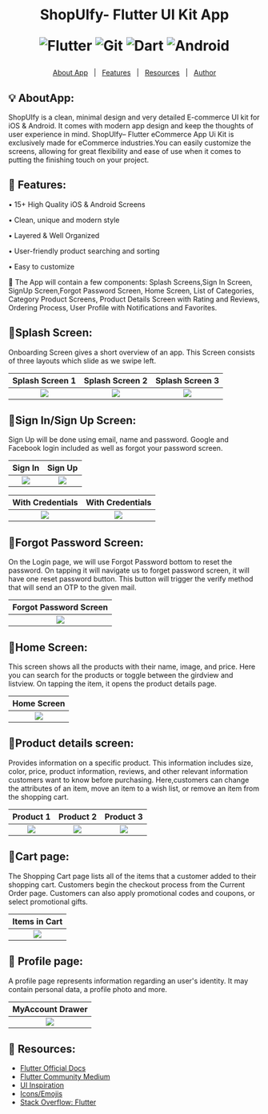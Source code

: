 <h1 align="center">ShopUIfy- Flutter UI Kit App

![Flutter](https://img.shields.io/badge/Flutter-%2302569B.svg?style=for-the-badge&logo=Flutter&logoColor=white)
![Git](https://img.shields.io/badge/git-%23F05033.svg?style=for-the-badge&logo=git&logoColor=white)
![Dart](https://img.shields.io/badge/dart-%230175C2.svg?style=for-the-badge&logo=dart&logoColor=white)
![Android](https://img.shields.io/badge/Android-3DDC84?style=for-the-badge&logo=android&logoColor=white)
</h1>



<p align="center">
  <a href="#bulb-aboutapp">About App</a> &#xa0; | &#xa0; 
  <a href="#dart-features">Features</a> &#xa0; | &#xa0;
  <a href="#rocket-resources">Resources</a> &#xa0; | &#xa0;
  <a href="https://github.com/JayM2510" target="_blank">Author</a>
</p>



## :bulb: AboutApp:
ShopUIfy is a clean, minimal design and very detailed E-commerce UI kit for iOS & Android. It comes with modern app design and keep the thoughts of user experience in mind. ShopUIfy– Flutter eCommerce App Ui Kit is exclusively made for eCommerce industries.You can easily customize the screens, allowing for great flexibility and ease of use when it comes to putting the finishing touch on your project.

## :dart: Features:

• 15+ High Quality iOS & Android Screens

• Clean, unique and modern style

• Layered & Well Organized
 
• User-friendly product searching and sorting

• Easy to customize


🎯 The App will contain a few components: Splash Screens,Sign In Screen, SignUp Screen,Forgot Password Screen, Home Screen, List of Categories, Category Product Screens, Product Details Screen with Rating and Reviews, Ordering Process, User Profile with Notifications and Favorites.

## 📲Splash Screen:
Onboarding Screen gives a short overview of an app. This Screen consists of three layouts which slide as we swipe left.

|             Splash Screen 1              |                Splash Screen 2            |             Splash Screen 3               | 
| :--------------------------------:       | :---------------------------------------: | :---------------------------------------: |
|  ![](assets/images/splash_screen1.PNG)   | ![](assets/images/splash_screen2.PNG)     | ![](assets/images/splash_screen3.PNG)     |

## 🔐Sign In/Sign Up Screen:

Sign Up will be done using email, name and password. Google and Facebook login included as well as forgot your password screen.

|               Sign In                    |                 Sign Up                   |              
| :--------------------------------:       | :---------------------------------------: | 
|       ![](assets/images/login1.PNG)      |       ![](assets/images/sign_up1.PNG)     | 


|          With Credentials                |              With Credentials             |              
| :--------------------------------:       | :---------------------------------------: |
|      ![](assets/images/login2.PNG)       |        ![](assets/images/sign_up2.PNG)    | 


## 🔑Forgot Password Screen:

On the Login page, we will use Forgot Password bottom to reset the password. On tapping it will navigate us to forget password screen, it will have one reset password button. This button will trigger the verify method that will send an OTP to the given mail. 

|          Forgot Password Screen          |            
| :--------------------------------:       | 
|  ![](assets/images/forgot_password.PNG)  | 

## 🔎Home Screen:
This screen shows all the products with their name, image, and price. Here you can search for the products or toggle between the girdview and listview. On tapping the item, it opens the product details page.


|             Home Screen              |                
| :--------------------------------:   | 
|  ![](assets/images/home_Page1.PNG)   | 

## 📇Product details screen:
Provides information on a specific product. This information includes size, color, price, product information, reviews, and other relevant information customers want to know before purchasing. Here,customers can change the attributes of an item, move an item to a wish list, or remove an item from the shopping cart.


|             Product 1                         |                Product 2                  |              Product 3                    | 
| :-------------------------------------------: | :---------------------------------------: | :---------------------------------------: |
|  ![](assets/images/product_controller2.PNG)   |     ![](assets/images/product_shoe.PNG)   | ![](assets/images/product_glove.PNG)      |

## 🛒Cart page:

The Shopping Cart page lists all of the items that a customer added to their shopping cart. Customers begin the checkout process from the Current Order page. Customers can also apply promotional codes and coupons, or select promotional gifts.

|             Items in Cart                |   
| :--------------------------------:       | 
|       ![](assets/images/cart.PNG)        | 

## 👤 Profile page:
A profile page represents information regarding an user's identity. It may contain personal data, a profile photo and more.

|             MyAccount Drawer             |                
| :--------------------------------:       | 
|  ![](assets/images/about_account.PNG)    | 



## :rocket: Resources:
- [Flutter Official Docs](https://flutter.dev/docs)
- [Flutter Community Medium](https://medium.com/flutter-community)
- [UI Inspiration](https://github.com/abuanwar072/E-commerce-Complete-Flutter-UI)
- [Icons/Emojis](https://emojipedia.org/)
- [Stack Overflow: Flutter](https://stackoverflow.com/questions/tagged/flutter)
